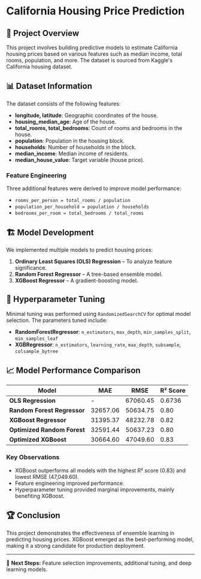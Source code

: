 # California Housing Price Prediction

## 📌 Project Overview
This project involves building predictive models to estimate California housing prices based on various features such as median income, total rooms, population, and more. The dataset is sourced from Kaggle's California housing dataset.

## 📊 Dataset Information
The dataset consists of the following features:
- **longitude, latitude**: Geographic coordinates of the house.
- **housing_median_age**: Age of the house.
- **total_rooms, total_bedrooms**: Count of rooms and bedrooms in the house.
- **population**: Population in the housing block.
- **households**: Number of households in the block.
- **median_income**: Median income of residents.
- **median_house_value**: Target variable (house price).

### **Feature Engineering**
Three additional features were derived to improve model performance:
- `rooms_per_person = total_rooms / population`
- `population_per_household = population / households`
- `bedrooms_per_room = total_bedrooms / total_rooms`

## 🏗 Model Development
We implemented multiple models to predict housing prices:
1. **Ordinary Least Squares (OLS) Regression** – To analyze feature significance.
2. **Random Forest Regressor** – A tree-based ensemble model.
3. **XGBoost Regressor** – A gradient-boosting model.

## 🔧 Hyperparameter Tuning
Minimal tuning was performed using `RandomizedSearchCV` for optimal model selection. The parameters tuned include:
- **RandomForestRegressor**: `n_estimators`, `max_depth`, `min_samples_split`, `min_samples_leaf`
- **XGBRegressor**: `n_estimators`, `learning_rate`, `max_depth`, `subsample`, `colsample_bytree`

## 📈 Model Performance Comparison
| Model                         | MAE     | RMSE      | R² Score |
|--------------------------------|---------|-----------|----------|
| **OLS Regression**             | -       | 67060.45  | 0.6736   |
| **Random Forest Regressor**    | 32657.06 | 50634.75  | 0.80     |
| **XGBoost Regressor**          | 31395.37 | 48232.78  | 0.82     |
| **Optimized Random Forest**    | 32591.44 | 50637.23  | 0.80     |
| **Optimized XGBoost**          | 30664.60 | 47049.60  | 0.83     |

### **Key Observations**
- XGBoost outperforms all models with the highest R² score (0.83) and lowest RMSE (47,049.60).
- Feature engineering improved performance.
- Hyperparameter tuning provided marginal improvements, mainly benefiting XGBoost.


## 🏆 Conclusion
This project demonstrates the effectiveness of ensemble learning in predicting housing prices. XGBoost emerged as the best-performing model, making it a strong candidate for production deployment.

---
📌 **Next Steps:** Feature selection improvements, additional tuning, and deep learning models.


